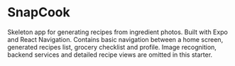 # SnapCook

Skeleton app for generating recipes from ingredient photos. Built with Expo and React Navigation. Contains basic navigation between a home screen, generated recipes list, grocery checklist and profile. Image recognition, backend services and detailed recipe views are omitted in this starter.
